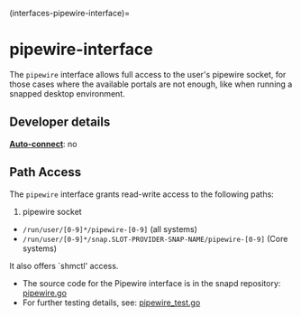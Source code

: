 (interfaces-pipewire-interface)=
# pipewire-interface

The `pipewire` interface allows full access to the user's pipewire socket, for those cases where the available portals are not enough, like when running a snapped desktop environment.

## **Developer details**

**[Auto-connect](/t/interface-management/6154#heading--auto-connections)**: no</br>

## **Path Access**

The `pipewire` interface grants read-write access to the following paths:

1. pipewire socket
* `/run/user/[0-9]*/pipewire-[0-9]` (all systems)
* `/run/user/[0-9]*/snap.SLOT-PROVIDER-SNAP-NAME/pipewire-[0-9]` (Core systems)

It also offers `shmctl' access.

* The source code for the Pipewire interface is in the snapd repository: [pipewire.go](https://github.com/snapcore/snapd/blob/master/interfaces/builtin/pipewire.go)  
* For further testing details, see: [pipewire\_test.go](https://github.com/snapcore/snapd/blob/master/interfaces/builtin/pipewire_test.go)

